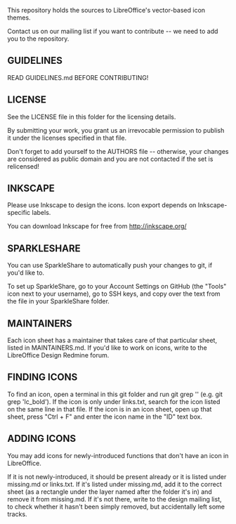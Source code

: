 This repository holds the sources to LibreOffice's vector-based icon themes.

Contact us on our mailing list if you want to contribute -- we need to add you to the repository.

GUIDELINES
----------
READ GUIDELINES.md BEFORE CONTRIBUTING!

LICENSE
-------
See the LICENSE file in this folder for the licensing details.

By submitting your work, you grant us an irrevocable permission to publish it under the licenses specified in that file.

Don't forget to add yourself to the AUTHORS file -- otherwise, your changes are considered as public domain and you are not contacted if the set is relicensed!

INKSCAPE
--------
Please use Inkscape to design the icons. Icon export depends on Inkscape-specific labels.

You can download Inkscape for free from http://inkscape.org/

SPARKLESHARE
------------
You can use SparkleShare to automatically push your changes to git, if you'd like to.

To set up SparkleShare, go to your Account Settings on GitHub (the "Tools" icon next to your username), go to SSH keys, and copy over the text from the file in your SparkleShare folder.

MAINTAINERS
-----------
Each icon sheet has a maintainer that takes care of that particular sheet, listed in MAINTAINERS.md. If you'd like to work on icons, write to the LibreOffice Design Redmine forum.

FINDING ICONS
-------------
To find an icon, open a terminal in this git folder and run git grep '<icon name>' (e.g. git grep 'lc_bold'). If the icon is only under links.txt, search for the icon listed on the same line in that file. If the icon is in an icon sheet, open up that sheet, press "Ctrl + F" and enter the icon name in the "ID" text box.

ADDING ICONS
------------
You may add icons for newly-introduced functions that don't have an icon in LibreOffice.

If it is not newly-introduced, it should be present already or it is listed under missing.md or links.txt. If it's listed under missing.md, add it to the correct sheet (as a rectangle under the layer named after the folder it's in) and remove it from missing.md. If it's not there, write to the design mailing list, to check whether it hasn't been simply removed, but accidentally left some tracks.
